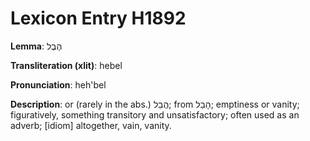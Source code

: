 # Lexicon Entry H1892

**Lemma**: הֶבֶל

**Transliteration (xlit)**: hebel

**Pronunciation**: heh'bel

**Description**:
or (rarely in the abs.) הֲבֵל; from הָבַל; emptiness or vanity; figuratively, something transitory and unsatisfactory; often used as an adverb; [idiom] altogether, vain, vanity.
